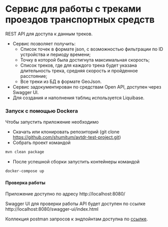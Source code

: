 # Сервис для работы с треками проездов транспортных средств  

REST API для доступа к данным треков. 
* Сервис позволяет получить:  
    - Список точек в формате json, c возможностью фильтрации по ID устройства и периоду времени;
    - Точку в которой была достигнута максимальная скорость;
    - Список треков, где для каждого трека будет указана длительность трека, средняя скорость и пройденное расстояние;
    - Все треки из БД в формате GeoJson.
* Сервис задокументирован по средствам Open API, доступен через Swagger UI.
* Для создания и наполнения таблиц используется Liquibase.

### Запуск с помощью Dockerа

Чтобы запустить приложение необходимо
* Скачать или клонировать репозиторий (git clone https://github.com/shumitum/avtdr-test-project.git)
* Собрать проект командой
```bash
mvn clean package
```
* После успешной сборки запустить контейнеры командой
```bash
docker-compose up
```

####  Проверка работы
Приложение доступно по адресу http://localhost:8080/

Swagger UI для проверки работы API будет доступен по ссылке http://localhost:8080/swagger-ui/index.html  

Коллекция postman запросов к эндпойнтам доступна по [ссылке](https://github.com/shumitum/avtdr-test-project/blob/main/postman/TrackController.postman_collection.json).